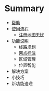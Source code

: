 # Summary

* [帮助](README.md)
* [使用流程](注册地图无忧)
   * [注册地图无忧](注册地图无忧)
* [功能说明](chapter1.md)
   * 线路规划
   * [网点标注](点面关系判断与点面绑定)
   * 区域管理
   * 位置智能
* 解决方案
* 小技巧
* 新功能速递

